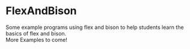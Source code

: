 # FlexAndBison
Some example programs using flex and bison to help students learn the basics of flex and bison.  
More Examples to come!
